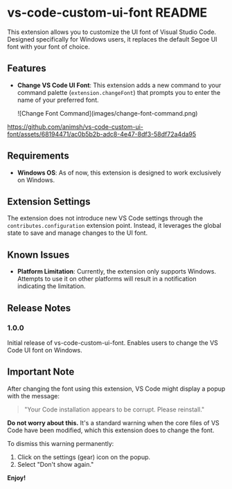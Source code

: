 # vs-code-custom-ui-font README

This extension allows you to customize the UI font of Visual Studio Code. Designed specifically for Windows users, it replaces the default Segoe UI font with your font of choice.

## Features

- **Change VS Code UI Font**: This extension adds a new command to your command palette (`extension.changeFont`) that prompts you to enter the name of your preferred font.

  \!\[Change Font Command\]\(images/change-font-command.png\)

https://github.com/animsh/vs-code-custom-ui-font/assets/68194471/ac0b5b2b-adc8-4e47-8df3-58df72a4da95

## Requirements

- **Windows OS**: As of now, this extension is designed to work exclusively on Windows.

## Extension Settings

The extension does not introduce new VS Code settings through the `contributes.configuration` extension point. Instead, it leverages the global state to save and manage changes to the UI font.

## Known Issues

- **Platform Limitation**: Currently, the extension only supports Windows. Attempts to use it on other platforms will result in a notification indicating the limitation.

## Release Notes

### 1.0.0

Initial release of vs-code-custom-ui-font. Enables users to change the VS Code UI font on Windows.

## Important Note

After changing the font using this extension, VS Code might display a popup with the message:

> "Your Code installation appears to be corrupt. Please reinstall."

**Do not worry about this.** It's a standard warning when the core files of VS Code have been modified, which this extension does to change the font.

To dismiss this warning permanently:

1. Click on the settings (gear) icon on the popup.
2. Select "Don't show again."

**Enjoy!**
